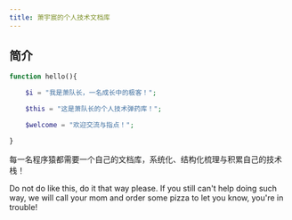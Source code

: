 ```yaml
---
title: 萧宇宸的个人技术文档库
---
```


## 简介
```php
function hello(){

	$i = "我是萧队长，一名成长中的极客！";

	$this = "这是萧队长的个人技术弹药库！";

	$welcome = "欢迎交流与指点！";

}
```

<p class="tip">
	每一名程序猿都需要一个自己的文档库，系统化、结构化梳理与积累自己的技术栈！
</p>

<p class="warning">
  Do not do like this, do it that way please. If you still can't help doing such way, we will call your mom and order some pizza to let you know, you're in trouble!
</p>
